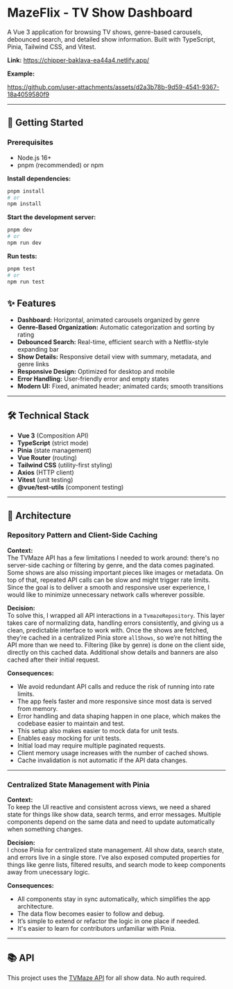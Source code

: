 # MazeFlix - TV Show Dashboard

A Vue 3 application for browsing TV shows, genre-based carousels, debounced search, and detailed show information. Built with TypeScript, Pinia, Tailwind CSS, and Vitest.

**Link:**
https://chipper-baklava-ea44a4.netlify.app/

**Example:**

https://github.com/user-attachments/assets/d2a3b78b-9d59-4541-9367-18a4059580f9

---

## 🚀 Getting Started

### Prerequisites

- Node.js 16+
- pnpm (recommended) or npm

**Install dependencies:**
   ```bash
   pnpm install
   # or
   npm install
   ```
**Start the development server:**
   ```bash
   pnpm dev
   # or
   npm run dev
   ```
**Run tests:**
   ```bash
   pnpm test
   # or
   npm run test
   ```

  

## ✨ Features

- **Dashboard:** Horizontal, animated carousels organized by genre
- **Genre-Based Organization:** Automatic categorization and sorting by rating
- **Debounced Search:** Real-time, efficient search with a Netflix-style expanding bar
- **Show Details:** Responsive detail view with summary, metadata, and genre links
- **Responsive Design:** Optimized for desktop and mobile
- **Error Handling:** User-friendly error and empty states
- **Modern UI:** Fixed, animated header; animated cards; smooth transitions

---

## 🛠️ Technical Stack

- **Vue 3** (Composition API)
- **TypeScript** (strict mode)
- **Pinia** (state management)
- **Vue Router** (routing)
- **Tailwind CSS** (utility-first styling)
- **Axios** (HTTP client)
- **Vitest** (unit testing)
- **@vue/test-utils** (component testing)

---

## 🧩 Architecture

### Repository Pattern and Client-Side Caching

**Context:**  
The TVMaze API has a few limitations I needed to work around: there's no server-side caching or filtering by genre, and the data comes paginated. Some shows are also missing important pieces like images or metadata. On top of that, repeated API calls can be slow and might trigger rate limits. Since the goal is to deliver a smooth and responsive user experience, I would like to minimize unnecessary network calls wherever possible.

**Decision:**  
To solve this, I wrapped all API interactions in a `TvmazeRepository`. This layer takes care of normalizing data, handling errors consistently, and giving us a clean, predictable interface to work with. Once the shows are fetched, they’re cached in a centralized Pinia store `allShows`, so we’re not hitting the API more than we need to. Filtering (like by genre) is done on the client side, directly on this cached data. Additional show details and banners are also cached after their initial request.

**Consequences:**  
- We avoid redundant API calls and reduce the risk of running into rate limits.
- The app feels faster and more responsive since most data is served from memory.
- Error handling and data shaping happen in one place, which makes the codebase easier to maintain and test.
- This setup also makes easier to mock data for unit tests.
- Enables easy mocking for unit tests.
- Initial load may require multiple paginated requests.
- Client memory usage increases with the number of cached shows.
- Cache invalidation is not automatic if the API data changes.

---

### Centralized State Management with Pinia

**Context:**  
To keep the UI reactive and consistent across views, we need a shared state for things like show data, search terms, and error messages. Multiple components depend on the same data and need to update automatically when something changes.

**Decision:**  
I chose Pinia for centralized state management. All show data, search state, and errors live in a single store. I’ve also exposed computed properties for things like genre lists, filtered results, and search mode to keep components away from unecessary logic.

**Consequences:**  
- All components stay in sync automatically, which simplifies the app architecture.
- The data flow becomes easier to follow and debug.
- It’s simple to extend or refactor the logic in one place if needed.
- It's easier to learn for contributors unfamiliar with Pinia.

---

## 📚 API

This project uses the [TVMaze API](https://api.tvmaze.com) for all show data. No auth required.
